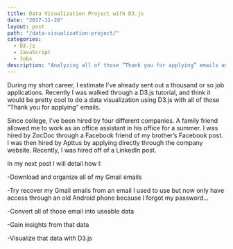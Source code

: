 ```yaml
---
title: Data Visualization Project with D3.js
date: "2017-11-28"
layout: post
path: "/data-visualization-project/"
categories:
  - D3.js
  - JavaScript
  - Jobs
description: "Analyzing all of those “Thank you for applying” emails and looking at them with D3.js"
---
```

During my short career, I estimate I’ve already sent out a thousand or so job applications. Recently I was walked through a D3.js tutorial, and think it would be pretty cool to do a data visualization using D3.js with all of those “Thank you for applying” emails.

Since college, I’ve been hired by four different companies. A family friend allowed me to work as an office assistant in his office for a summer. I was hired by ZocDoc through a Facebook friend of my brother’s Facebook post. I was then hired by Apttus by applying directly through the company website. Recently, I was hired off of a LinkedIn post.

In my next post I will detail how I:

-Download and organize all of my Gmail emails

-Try recover my Gmail emails from an email I used to use but now only have access through an old Android phone because I forgot my password…

-Convert all of those email into useable data

-Gain insights from that data

-Visualize that data with D3.js
